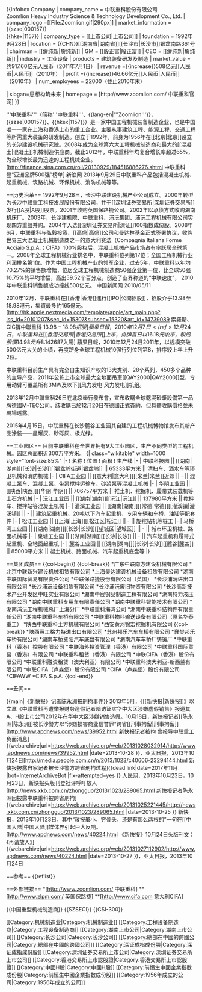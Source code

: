 {{Infobox Company 
| company_name  = 中联重科股份有限公司<br>Zoomlion Heavy Industry Science & Technology Development Co., Ltd.
| company_logo  =[[File:Zoomlion.gif|290px]]
| market_information ={{szse|000157}}<BR>{{hkex|1157}}
| company_type  = [[上市公司|上市公司]]
| foundation    = 1992年9月28日
| location      = {{CHN}}[[湖南省|湖南省]][[长沙市|长沙市]]银盆南路361号
| chairman    = [[詹纯新|詹纯新]]
| GM             = [[殷正富|殷正富]]
| CEO           = [[詹纯新|詹纯新]]
| industry      = 工业设备
| products      = 建筑装备研发及制造
| market_value  =约917.60亿元人民币（2011年7月1日）
| revenue       ={{increase}}508亿元[[人民币|人民币]]（2010年）
| profit        ={{increase}}46.66亿元[[人民币|人民币]]（2010年）
<gallery>
| num_employees = 22000（截止2010年末）

</gallery>
| slogan=思想构筑未来
| homepage      = [http://www.zoomlion.com/ 中联重科官网]
}}

'''中联重科'''（简称'''中联重科'''、{{lang-en|'''Zoomlion'''}}，{{szse|000157}}、{{hkex|1157}}）是一家中国工程机械装备制造企业，也是中国唯一一家在上海和香港上市的重工企业。主要从事建筑工程、能源工程、交通工程等所需重大装备的研发制造。创立于1992年，前身为1956年在[[北京|北京]]设立的长沙建设机械研究院。2008年成为全球第六大工程机械制造商和最大的[[混凝土|混凝土]]机械制造供应商。截止2012年，中联重科年均复合增长率超过65%，为全球增长最为迅速的工程机械企业。<ref>[http://finance.sina.com.cn/roll/20130929/184516886276.shtml 中联重科登“亚洲品牌500强”榜单] 新浪网 2013年9月29日</ref>中联重科产品包括混凝土机械、起重机械、筑路机械、环保机械、消防机械等等。

==历史沿革==
1992年9月28日，长沙中联建设机械产业公司成立。2000年转型为长沙中联重工科技发展股份有限公司，并于[[深圳证券交易所|深圳证券交易所]]发行[[A股|A股]]股票。2001年收购英国保路捷公司。2002年以承债方式收购湖南机床厂。2003年，长沙建机院、中联重科、浦沅集团、浦沅工程机械有限公司实现四方重组并购。2004年入选[[深圳证券交易所|深证]]100指数成份股。2008年6月，中联重科与弘毅投资、[[高盛|高盛]]公司和曼达林基金正式签署协议，收购世界三大混凝土机械制造商之一的意大利赛法（Compagnia Italiana Forme Acciaio S.p.A.；CIFA）100%股权后，混凝土机械产品市场占有率跃居全球第一。2008年全球工程机械行业排名中，中联重科位列第17位；全国工程机械行业利润排名第1位。作为中国工程机械产业的领军企业，过去5年，中联重科以年均70.27%的销售额增幅，位居全球工程机械制造商50强企业第一位，比全球50强10.75%的平均增幅，高出59.52个百分点，创造了业界称道的“中联速度”， 2010年中联重科销售额成功撞线500亿元。<ref>
中国新闻网 2010/05/11</ref>

2010年12月，中联重科在[[香港|香港]]進行[[IPO|公開招股]]，招股介乎13.98至18.98港元，集資最多約165億元。<ref>[http://hk.apple.nextmedia.com/template/apple/art_main.php?iss_id=20101207&sec_id=15307&subsec=15320&art_id=14739089 索羅斯、GIC撐中聯重科 $13.98-18.98招股] 蘋果日報，2010年12月7日</ref>12月24日，中联重科在[[香港交易所|香港交易所]]上市，掛牌首日以16.18元收市，較招股價 14.98元升8.14%。<ref>[http://hk.apple.nextmedia.com/template/apple/art_main.php?iss_id=20101224&sec_id=15307&subsec=15320&art_id=14799790 中聯重科逆市升8% 亨鑫首日破底 開易$2687入場] 蘋果日報，2010年12月24日</ref>2011年，以规模突破500亿元大关的业绩，再度跻身全球工程机械10强行列位列第8，排序较上年上升2位。

中联重科目前生产具有完全自主知识产权的13大类别、28个系列，450多个品种的主导产品，2011年公佈上市全球最大全地面吊車[[QAY2000|QAY2000]]型，专用动臂可覆盖所有3MW及以下[[风力发电|风力发电]]机组。

2013年12月中聯重科26日在北京舉行發布會，宣布收購全球乾混砂漿設備第一品牌德國M-TEC公司。該收購已於12月20日在德國正式簽約，但具體收購價格並未現場透露。

2015年4月15日，中联重科在长沙麓谷工业园其自建的工程机械博物馆发布其新产品涂装——星耀灰、砂砾灰、极光绿。

==工业园区==
目前中联重科在全世界拥有9大工业园区，生产不同类型的工程机械。园区总面积近300万平方米。
{| class="wikitable" width=1000 style="font-size:85%"
|-
! 名称
! 位置
! 面积
! 生产线
|-
| 中联科技园 || [[湖南|湖南]][[长沙|长沙]][[银盆岭街道|银盆岭]] || 65333平方米 || 清扫车、洒水车等环卫机械和消防机械
|-
| CIFA工业园 || [[意大利|意大利]][[米兰|米兰]]近郊 || - || 混凝土泵车、混凝土泵、带泵搅拌运输车、砂浆泵等混凝土机械
|-
| 华阴工业园 || [[陕西|陕西]][[华阴|华阴]] || 706757平方米 || 推土机、挖掘机、履带式装载机等土石方机械
|-
| 沅江工业园 || [[湖南|湖南]][[沅江|沅江]] || 137980平方米 || 搅拌车、搅拌站等混凝土机械
|-
| 灌溪工业园 || [[湖南|湖南]][[常德|常德]][[灌溪镇|灌溪镇]] || - || 建筑起重机械、20吨以下汽车起重机、专用车辆和车桥、油缸等配套件
|-
| 松江工业园 || [[上海|上海]][[松江区|松江]] || - || 旋挖钻机等桩工
|-
| 马桥河工业园 || [[湖南|湖南]][[长沙|长沙]][[望城区|望城区]] || - || 城市环卫机械、路面机械等
|-
| 泉塘工业园 || [[湖南|湖南]][[长沙|长沙]] || - || 汽车起重机和履带式起重机、全地面起重机
|-
| 麓谷工业园 || [[湖南|湖南]][[长沙|长沙]][[麓谷|麓谷]] || 85000平方米 || 凝土机械、路面机械、汽车起重机底盘等
|}

==集团成员==
{{col-begin}}
{{col-break}}
*广东中联南方建设机械有限公司
*北京中联新兴建设机械租赁有限公司
*上海昊达建设机械设备租赁有限公司
*湖南中联国际贸易有限责任公司
*中联保路捷股份有限公司（英国）
*长沙浦沅进出口有限公司
*长沙浦沅设备租赁有限公司
*长沙浦沅废旧物资有限公司
*长沙高新技术产业开发区中旺实业有限公司
*湖南中宸钢品制造工程有限公司
*湖南特力液压有限公司
*湖南中联重科专用车有限责任公司
*湖南中联重科智能技术有限公司
*湖南浦沅工程机械总厂上海分厂
*中联重科海湾公司
*湖南中联重科结构件有限责任公司
*湖南中联重科车桥有限公司
*中联重科物料输送设备有限公司（原名华泰重工）
*陕西中联重科土方机械有限公司
*西安黄河锦宏挖掘机有限公司
{{col-break}}
*陕西黄工格力特进出口有限公司
*苏州邦乐汽车车桥有限公司
*襄樊邦乐车桥有限公司
*湖南车桥资阳汽车底盘有限公司
*湖南汽车车桥厂铸锻厂
*中联重科（香港）控股有限公司
*中联海外投资管理（香港）有限公司
*中联重科国际贸易（香港）有限公司
*中联重科租赁（香港）有限公司
*中联CIFA（香港）股份有限公司
*中联重科融资租赁（澳大利亚）有限公司
*中联重科澳大利亚-新西兰有限公司
*中联CIFA（卢森堡）股份有限公司
*CIFA（卢森堡）股份有限公司
*CIFAWW
*CIFA S.p.A.
{{col-end}}

==丑闻==

{{main|《新快报》记者陈永洲被刑拘事件}}
2013年5月，《[[新快报|新快报]]》以文章《中联重科再遭举报财务造假记者暗访证实华中大区涉嫌虚假销售》报道其A、H股上市公司2012年在华中大区涉嫌销售造假。10月18日，新快报记者[[陈永洲|陈永洲]]被长沙警方以“涉嫌损害商业信誉罪”跨省[[刑事拘留|刑事拘留]]<ref>[http://www.apdnews.com/news/39952.html 新快报记者被拘 曾报导中联重工负面消息] {{webarchive|url=https://web.archive.org/web/20131028032914/http://www.apdnews.com/news/39952.html |date=2013-10-28 }}，亚太日报，2013年10月24日</ref><ref>[http://media.people.com.cn/n/2013/1023/c40606-23294144.html 新快报披露自家记者被长沙警方跨省刑拘过程]{{dead link|date=2017年11月 |bot=InternetArchiveBot |fix-attempted=yes }} 人民网，2013年10月23日</ref>。10月23日，新快报头版刊登社评呼吁放人<ref>[http://news.xkb.com.cn/zhongguo/2013/1023/289065.html 新快报记者陈永洲因披露中联重科被跨省刑拘] {{webarchive|url=https://web.archive.org/web/20131025221445/http://news.xkb.com.cn/zhongguo/2013/1023/289065.html |date=2013-10-25 }} 新快报，2013年10月23日</ref>，其中“敝报虽小，穷骨头，还是有那么两根的”一句在[[中国大陆|中国大陆]]媒体界引起巨大反响。<ref>[http://www.apdnews.com/news/40224.html 《新快报》10月24日头版刊文：《再请放人》] {{webarchive|url=https://web.archive.org/web/20131027112902/http://www.apdnews.com/news/40224.html |date=2013-10-27 }}，亚太日报，2013年10月24日</ref>

==参考==
{{reflist}}

==外部链接==
*[http://www.zoomlion.com/ 中联重科]
**[http://www.zlpm.com/ 英国保路捷]
**[http://www.cifa.com 意大利CIFA]

{{中国重型机械制造商}}
{{SZSECI}}
{{CSI-300}}

[[Category:机械制造业|Category:机械制造业]]
[[Category:工程设备制造商|Category:工程设备制造商]]
[[Category:湖南上市公司|Category:湖南上市公司]]
[[Category:长沙公司|Category:长沙公司]]
[[Category:總部在中國的跨國公司|Category:總部在中國的跨國公司]]
[[Category:深证成指成份股|Category:深证成指成份股]]
[[Category:深圳证券交易所上市公司|Category:深圳证券交易所上市公司]]
[[Category:香港交易所上市認股證|Category:香港交易所上市認股證]]
[[Category:中國H股|Category:中國H股]]
[[Category:前恒生中國企業指數成份股|Category:前恒生中國企業指數成份股]]
[[Category:1956年成立的公司|Category:1956年成立的公司]]